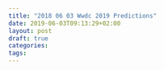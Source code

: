```yaml
---
title: "2018 06 03 Wwdc 2019 Predictions"
date: 2019-06-03T09:13:29+02:00
layout: post
draft: true
categories:
tags:
---
```


